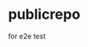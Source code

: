 # publicrepo
for e2e test

































































































































































































































































































































































































































































































































































































































































































































































































































































































































































































































































































































































































































































































































































































































































































































































































































































































































































































































































































































































































































































































































































































































































































































































































































































































































































































































































































































































































































































































































































































































































































































































































































































































































































































































































































































































































































































































































































































































































































































































































































































































































































































